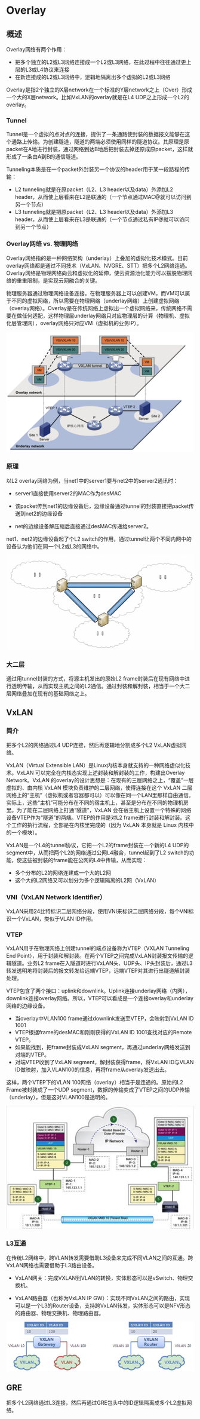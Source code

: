 # Overlay

## 概述

Overlay网络有两个作用：

- 把多个独立的L2或L3网络连接成一个L2或L3网络，在此过程中往往通过更上层的L3或L4协议来连接
- 在新连接成的L2或L3网络中，逻辑地隔离出多个虚拟的L2或L3网络

Overlay是指2个独立的X层network在一个标准的Y层network之上（Over）形成一个大的X层network。比如VxLAN的overlay就是在L4 UDP之上形成一个L2的overlay。

### Tunnel

Tunnel是一个虚拟的点对点的连接，提供了一条通路使封装的数据报文能够在这个通路上传输。为创建隧道，隧道的两端必须使用同样的隧道协议。其原理是原packet在A地进行封装，通过网络到达B地后把封装去掉还原成原packet，这样就形成了一条由A到B的通信隧道。

Tunneling本质是在一个packet外封装另一个协议的header用于某一段路程的传输：

- L2 tunneling就是在原packet（L2、L3 header以及data）外添加L2 header，从而使上层看来在L2是联通的（一个节点通过MAC@就可以访问到另一个节点）
- L3 tunneling就是把原packet（L2、L3 header以及data）外添加L3 header，从而使上层看来在L3是联通的（一个节点通过私有IP@就可以访问到另一个节点）

### Overlay网络 vs. 物理网络
Overlay网络指的是一种网络架构（underlay）上叠加的虚拟化技术模式。目前overlay网络都是通过不同技术（VxLAN、NVGRE、STT）把多个L2网络连通。Overlay网络是物理网络向云和虚拟化的延伸，使云资源池化能力可以摆脱物理网络的重重限制，是实现云网融合的关键。

物理服务器通过物理网络设备连接。在物理服务器上可以创建VM，而VM可以属于不同的虚拟网络，所以需要在物理网络（underlay网络）上创建虚拟网络（overlay网络）。Overlay是在传统网络上虚拟出一个虚拟网络来，传统网络不需要在做任何适配，这样物理层underlay网络只对应物理层的计算（物理机、虚拟化层管理网），overlay网络只对应VM（虚拟机的业务IP）。

![image-20191228114034663](figures/image-20191228114034663.png)

### 原理

以L2 overlay网络为例，当net1中的server1要与net2中的server2通讯时：

- server1直接使用server2的MAC作为desMAC

- 该packet传到net1的边缘设备后，边缘设备通过tunnel的封装直接把packet传送到net2的边缘设备

- net的边缘设备解压缩后直接通过desMAC传递给server2。

net1、net2的边缘设备起了个L2 switch的作用，通过tunnel让两个不同内网中的设备认为他们在同一个L2或L3的网络中。

 ![image-20191228101339049](figures/image-20191228101339049.png)



### 大二层

通过用tunnel封装的方式，将源主机发出的原始L2 frame封装后在现有网络中进行透明传输，从而实现主机之间的L2通信。通过封装和解封装，相当于一个大二层网络叠加在现有的基础网络之上。

## VxLAN

### 简介

把多个L2的网络通过L4 UDP连接，然后再逻辑地分割成多个L2 VxLAN虚拟网络。

VxLAN（Virtual Extensible LAN）是Linux内核本身就支持的一种网络虚似化技术。VxLAN 可以完全在内核态实现上述封装和解封装的工作，构建出Overlay Network。VxLAN 的overlay的设计思想是：在现有的三层网络之上，“覆盖”一层虚拟的、由内核 VxLAN 模块负责维护的二层网络，使得连接在这个 VxLAN 二层网络上的“主机”（虚拟机或者容器都可以）可以像在同一个LAN里那样自由通信。实际上，这些“主机”可能分布在不同的宿主机上，甚至是分布在不同的物理机房里。为了能在二层网络上打通“隧道”，VxLAN 会在宿主机上设置一个特殊的网络设备VTEP作为“隧道”的两端。VTEP的作用是对L2 frame进行封装和解封装。这个工作的执行流程，全部是在内核里完成的（因为 VxLAN 本身就是 Linux 内核中的一个模块）。

VxLAN是一个L4的tunnel协议，它把一个L2的frame封装在一个新的L4 UDP的segment中，从而把两个L2的网络通过公网L4融合，tunnel起到了L2 switch的功能，使这些被封装的frame能在公网的L4中传输，从而实现：

- 多个分布的L2的网络连建成一个大的L2网
- 这个大的L2网络又可以划分为多个逻辑隔离的L2网（VxLAN）

### VNI（VxLAN Network Identifier）

VxLAN采用24比特标识二层网络分段，使用VNI来标识二层网络分段，每个VNI标识一个VxLAN，类似于VLAN ID作用。

### VTEP
VxLAN用于在物理网络上创建tunnel的端点设备称为VTEP（VXLAN Tunneling End Point），用于封装和解封装。在两个VTEP之间完成VxLAN封装报文传输的逻辑隧道。业务L2 frame在入隧道时进行VxLAN头、UDP头、IP头封装后，通过L3转发透明地将封装后的报文转发给远端VTEP，远端VTEP对其进行出隧道解封装处理。

VTEP包含了两个接口：uplink和downlink。Uplink连接underlay网络（内网），downlink连接overlay网络。所以，VTEP可以看成是一个连接overlay和underlay网络的边缘设备。

- 当overlay中VLAN100 frame通过downlink发送至VTEP，会映射到VxLAN ID 1001
- VTEP根据frame的desMAC和刚刚获得的VxLAN ID 1001查找对应的Remote VTEP。
- 如果能找到，把frame封装成VxLAN segment，再通过underlay网络发送到对端的VTEP。
- 对端VTEP收到了VxLAN segment，解封装获得frame，将VxLAN ID与VLAN ID做映射，加入VLAN100的信息，再将frame从overlay发送出去。

这样，两个VTEP下的VLAN 100网络（overlay）相当于是连通的。原始的L2 Frame被封装成了一个UDP segment，数据的传输变成了VTEP之间的UDP传输（underlay），但是这对VLAN100是透明的。

![image-20191228113102857](figures/image-20191228113102857.png)

### L3互通

在传统L2网络中，跨VLAN转发需要借助L3设备来完成不同VLAN之间的互通。跨VxLAN网络也需要借助于L3路由设备。

- VxLAN网关：完成VXLAN到VLAN的转换，实体形态可以是vSwitch、物理交换机。

- VxLAN路由器（也称为VxLAN IP GW）：实现不同VxLAN之间的路由，实现可以是一个L3的Router设备，支持跨VxLAN转发，实体形态可以是NFV形态的路由器、物理交换机、物理路由器。

![image-20191228115114696](figures/image-20191228115114696.png)



## GRE

把多个L2网络通过L3连接，然后再通过GRE包头中的ID逻辑隔离成多个L2虚拟网络。